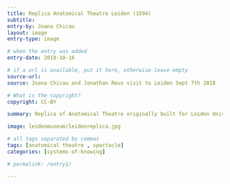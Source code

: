 ```yaml
---
title: Replica Anatomical Theatre Leiden (1594)
subtitle:
entry-by: Joana Chicau
layout: image
entry-type: image

# when the entry was added
entry-date: 2018-10-16

# if a url is available, put it here, otherwise leave empty
source-url:
source: Joana Chicau and Jonathan Reus visit to Leiden Sept 7th 2018

# What is the copyright?
copyright: CC-BY

summary: Replica of Anatomical Theatre originally built for Leiden University in 1594 currently at Boerhaave Museum.

image: leidenmuseum/leidenreplica.jpg

# all tags separated by commas
tags: [anatomical theatre , spectacle]
categories: [systems-of-knowing]

# permalink: /entry1/

---
```

